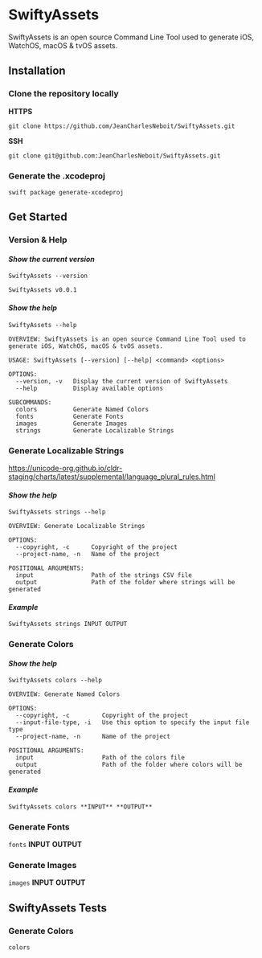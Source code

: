 # SwiftyAssets

SwiftyAssets is an open source Command Line Tool used to generate iOS, WatchOS, macOS &amp; tvOS assets.

## Installation
### Clone the repository locally

**HTTPS**
```
git clone https://github.com/JeanCharlesNeboit/SwiftyAssets.git
```

**SSH**
```
git clone git@github.com:JeanCharlesNeboit/SwiftyAssets.git
```

### Generate the .xcodeproj
```
swift package generate-xcodeproj
```

## Get Started
### **Version & Help**
#### *Show the current version*
`SwiftyAssets --version`

```
SwiftyAssets v0.0.1
```

#### *Show the help*

`SwiftyAssets --help`

```
OVERVIEW: SwiftyAssets is an open source Command Line Tool used to generate iOS, WatchOS, macOS & tvOS assets.

USAGE: SwiftyAssets [--version] [--help] <command> <options>

OPTIONS:
  --version, -v   Display the current version of SwiftyAssets
  --help          Display available options

SUBCOMMANDS:
  colors          Generate Named Colors
  fonts           Generate Fonts
  images          Generate Images
  strings         Generate Localizable Strings
```

### **Generate Localizable Strings**
https://unicode-org.github.io/cldr-staging/charts/latest/supplemental/language_plural_rules.html

#### *Show the help*
`SwiftyAssets strings --help`

```
OVERVIEW: Generate Localizable Strings

OPTIONS:
  --copyright, -c      Copyright of the project
  --project-name, -n   Name of the project

POSITIONAL ARGUMENTS:
  input                Path of the strings CSV file
  output               Path of the folder where strings will be generated
```

#### *Example*
```
SwiftyAssets strings INPUT OUTPUT
```

### **Generate Colors**
#### *Show the help*
`SwiftyAssets colors --help`

```
OVERVIEW: Generate Named Colors

OPTIONS:
  --copyright, -c         Copyright of the project
  --input-file-type, -i   Use this option to specify the input file type
  --project-name, -n      Name of the project

POSITIONAL ARGUMENTS:
  input                   Path of the colors file
  output                  Path of the folder where colors will be generated
```

#### *Example*
```
SwiftyAssets colors **INPUT** **OUTPUT**
```

### Generate Fonts
`fonts` **INPUT** **OUTPUT**

### Generate Images
`images` **INPUT** **OUTPUT**

## SwiftyAssets Tests
### **Generate Colors**
`colors `
